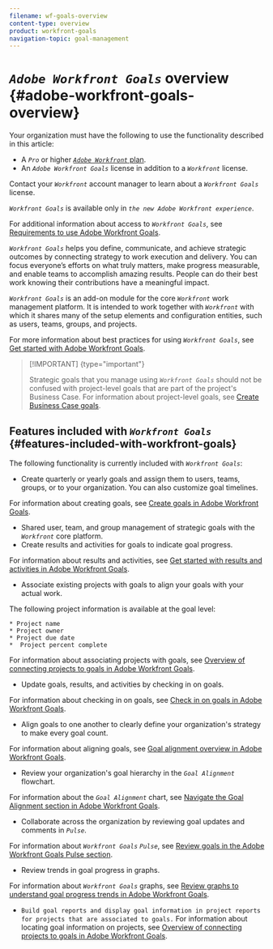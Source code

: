 ```yaml
---
filename: wf-goals-overview
content-type: overview
product: workfront-goals
navigation-topic: goal-management
---
```




# *`Adobe Workfront Goals`* overview {#adobe-workfront-goals-overview}


Your organization must have the following to use the functionality described in this article: 



*  A *`Pro`* or higher [ *`Adobe Workfront`* plan](https://www.workfront.com/plans). 
*  An *`Adobe Workfront Goals`* license in addition to a *`Workfront`* license.


  Contact your *`Workfront`* account manager to learn about a *`Workfront Goals`* license. 


  *`Workfront Goals`* is available only in *`the new Adobe Workfront experience`*. 



For additional information about access to *`Workfront Goals`*, see [Requirements to use Adobe Workfront Goals](access-needed-for-wf-goals.md).

*`Workfront Goals`* helps you define, communicate, and achieve strategic outcomes by connecting strategy to work execution and delivery. You can focus everyone’s efforts on what truly matters, make progress measurable, and enable teams to accomplish amazing results. People can do their best work knowing their contributions have a meaningful impact.


*`Workfront Goals`* is an add-on module for the core *`Workfront`* work management platform. It is intended to work together with *`Workfront`* with which it shares many of the setup elements and configuration entities, such as users, teams, groups, and projects.


For more information about best practices for using *`Workfront Goals`*, see [Get started with Adobe Workfront Goals](getting-started-with-wf-goals.md). 


>[!IMPORTANT] {type="important"}
>
>Strategic goals that you manage using *`Workfront Goals`* should not be confused with project-level goals that are part of the project's Business Case. For information about project-level goals, see [Create Business Case goals](create-business-case-goals.md).




## Features included with *`Workfront Goals`* {#features-included-with-workfront-goals}

The following functionality is currently included with *`Workfront Goals`*:



*  Create quarterly or yearly goals and assign them to users, teams, groups, or to your organization. You can also customize goal timelines. 


  For information about creating goals, see [Create goals in Adobe Workfront Goals](create-goals.md).

* Shared user, team, and group management of strategic goals with the *`Workfront`* core platform.
*  Create results and activities for goals to indicate goal progress.


  For information about results and activities, see [Get started with results and activities in Adobe Workfront Goals](get-started-with-results-and-activities.md).

*  Associate existing projects with goals to align your goals with your actual work. 


  The following project information is available at the goal level:

    
    
    * Project name
    * Project owner
    * Project due date
    *  Project percent complete
    
    
  For information about associating projects with goals, see [Overview of connecting projects to goals in Adobe Workfront Goals](connect-projects-to-goals-overview.md).

*  Update goals, results, and activities by checking in on goals.


  For information about checking in on goals, see [Check in on goals in Adobe Workfront Goals](check-in-goals.md).

*  Align goals to one another to clearly define your organization's strategy to make every goal count. 


  For information about aligning goals, see [Goal alignment overview in Adobe Workfront Goals](goal-alignment-overview.md).

*  Review your organization's goal hierarchy in the *`Goal Alignment`* flowchart. 


  For information about the *`Goal Alignment`* chart, see [Navigate the Goal Alignment section in Adobe Workfront Goals](navigate-goal-alignment-chart.md).

*  Collaborate across the organization by reviewing goal updates and comments in *`Pulse`*.


  For information about *`Workfront Goals`* *`Pulse`*, see [Review goals in the Adobe Workfront Goals Pulse section](review-goals-in-pulse.md).

*  Review trends in goal progress in graphs. 


  For information about *`Workfront Goals`* graphs, see [Review graphs to understand goal progress trends in Adobe Workfront Goals](review-goal-graphs.md).

*  `Build goal reports and display goal information in project reports for projects that are associated to goals.` For information about locating goal information on projects, see [Overview of connecting projects to goals in Adobe Workfront Goals](connect-projects-to-goals-overview.md). 


&nbsp;


&nbsp;


&nbsp;
